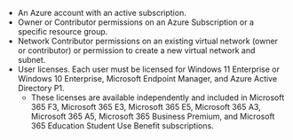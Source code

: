 
-   An Azure account with an active subscription.
-   Owner or Contributor permissions on an Azure Subscription or a specific resource group.
-   Network Contributor permissions on an existing virtual network (owner or contributor) or permission to create a new virtual network and subnet.
-   User licenses. Each user must be licensed for Windows 11 Enterprise or Windows 10 Enterprise, Microsoft Endpoint Manager, and Azure Active Directory P1.
    -   These licenses are available independently and included in Microsoft 365 F3, Microsoft 365 E3, Microsoft 365 E5, Microsoft 365 A3, Microsoft 365 A5, Microsoft 365 Business Premium, and Microsoft 365 Education Student Use Benefit subscriptions.